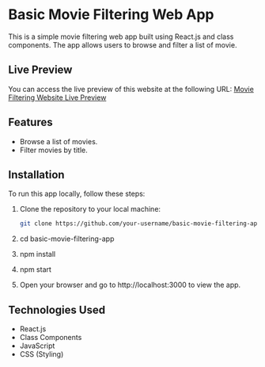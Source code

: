 # Basic Movie Filtering Web App

This is a simple movie filtering web app built using React.js and class components. The app allows users to browse and filter a list of movie.


## Live Preview

You can access the live preview of this website at the following URL:
[Movie Filtering Website Live Preview](https://basic-movie-filtering.vercel.app/)


## Features

- Browse a list of movies.
- Filter movies by title.

## Installation

To run this app locally, follow these steps:

1. Clone the repository to your local machine:

   ```bash
   git clone https://github.com/your-username/basic-movie-filtering-app.git

2. cd basic-movie-filtering-app

3. npm install

4. npm start

5. Open your browser and go to http://localhost:3000 to view the app.

## Technologies Used

- React.js
- Class Components
- JavaScript
- CSS (Styling)
